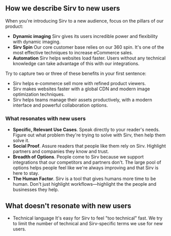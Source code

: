 ## How we describe Sirv to new users

When you're introducing Sirv to a new audience, focus on the pillars of our product:

- **Dynamic imaging** Sirv gives its users incredible power and flexibility with dynamic imaging. 
- **Sirv Spin** Our core customer base relies on our 360 spin. It's one of the most effective techniques to increase eCommerce sales. 
- **Automation** Sirv helps websites load faster. Users without any technical knowledge can take advantage of this with our integrations.

Try to capture two or three of these benefits in your first sentence:

- Sirv helps e-commerce sell more with refined product viewers.
- Sirv makes websites faster with a global CDN and modern image optimization techniques. 
- Sirv helps teams manage their assets productively, with a modern interface and powerful collaboration options.

### What resonates with new users

- **Specific, Relevant Use Cases**. Speak directly to your reader's needs. Figure out what problem they're trying to solve with Sirv, then help them solve it.
- **Social Proof**. Assure readers that people like them rely on Sirv. Highlight partners and companies they know and trust. 
- **Breadth of Options**. People come to Sirv because we support integrations that our competitors and partners don't. The large pool of options helps people feel like we're always improving and that Sirv is here to stay.
- **The Human Factor**. Sirv is a tool that gives humans more time to be human. Don't just highlight workflows—highlight the the people and businesses they help.

<!--Turn the content below into pros that you can add to the list above-->

## What doesn't resonate with new users

- Technical language It's easy for Sirv to feel "too technical" fast. We try to limit the number of technical and Sirv-specific terms we use for new users.